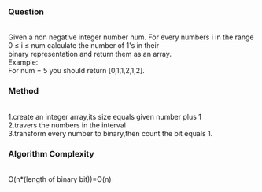 <h3>Question</h3><br>
Given a non negative integer number num. For every numbers i in the range 0 ≤ i ≤ num calculate the number of 1's in their<br>
binary representation and return them as an array.<br>
Example:<br>
For num = 5 you should return [0,1,1,2,1,2].<br>
<h3>Method</h3><br>
1.create an integer array,its size equals given number plus 1<br>
2.travers the numbers in the interval<br>
3.transform every number to binary,then count the bit equals 1.<br>
<h3>Algorithm Complexity</h3><br>
O(n*(length of binary bit))=O(n)<br>
